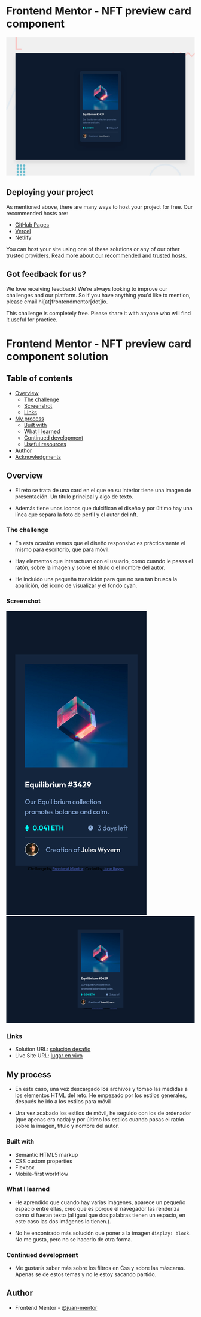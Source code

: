 # Frontend Mentor - NFT preview card component

![Design preview for the NFT preview card component coding challenge](./design/desktop-preview.jpg)

## Deploying your project

As mentioned above, there are many ways to host your project for free. Our recommended hosts are:

- [GitHub Pages](https://pages.github.com/)
- [Vercel](https://vercel.com/)
- [Netlify](https://www.netlify.com/)

You can host your site using one of these solutions or any of our other trusted providers. [Read more about our recommended and trusted hosts](https://medium.com/frontend-mentor/frontend-mentor-trusted-hosting-providers-bf000dfebe).

## Got feedback for us?

We love receiving feedback! We're always looking to improve our challenges and our platform. So if you have anything you'd like to mention, please email hi[at]frontendmentor[dot]io.

This challenge is completely free. Please share it with anyone who will find it useful for practice.



# Frontend Mentor - NFT preview card component solution



## Table of contents

- [Overview](#overview)
  - [The challenge](#the-challenge)
  - [Screenshot](#screenshot)
  - [Links](#links)
- [My process](#my-process)
  - [Built with](#built-with)
  - [What I learned](#what-i-learned)
  - [Continued development](#continued-development)
  - [Useful resources](#useful-resources)
- [Author](#author)
- [Acknowledgments](#acknowledgments)



## Overview
- El reto se trata  de una card en el que en su interior tiene una imagen de presentación. Un título principal y  algo de texto.

- Además tiene unos iconos que dulcifican el diseño y por último hay una línea que separa la foto de perfil y el autor del nft.

### The challenge

- En esta ocasión vemos que el diseño responsivo es prácticamente el mismo para escritorio, que para móvil. 

- Hay elementos que interactuan con el usuario, como cuando le pasas el ratón, sobre la imagen y sobre el título o el nombre del autor.

- He incluido una pequeña transición para que no sea tan brusca la aparición, del icono de visualizar y el fondo cyan. 

### Screenshot

![nft para móvil](./captures/nth-card-mobile.png)
![nft para ordenador](./captures/nth-card-desktop.png)

### Links

- Solution URL: [solución desafio](https://github.com/juan-mentor/nft-preview-card-component-main.git)
- Live Site URL: [lugar en vivo](https://juan-mentor.github.io/nft-preview-card-component-main/)

## My process
- En este caso, una vez descargado los archivos y tomao las medidas a los elementos HTML del reto. He empezado por los estilos generales, después he ido a los estilos para móvil

- Una vez acabado los estilos de móvil, he seguido con los de ordenador (que apenas era nada) y por último los estilos cuando pasas el ratón sobre la imagen, título y nombre del autor.

### Built with

- Semantic HTML5 markup
- CSS custom properties
- Flexbox
- Mobile-first workflow

### What I learned

- He aprendido que cuando hay varias imágenes, aparece un pequeño espacio entre ellas, creo que es porque el navegador las renderiza como si fueran texto (al igual que dos palabras tienen un espacio, en este caso las dos imágenes lo tienen.).

- No he encontrado más solución que poner a la imagen `display: block`. No me gusta, pero no se hacerlo de otra forma.

### Continued development

- Me gustaría saber más sobre los filtros en Css y sobre las máscaras. Apenas se de estos temas y no le estoy sacando partido.

## Author

- Frontend Mentor - [@juan-mentor](https://www.frontendmentor.io/profile/juan-mentor)